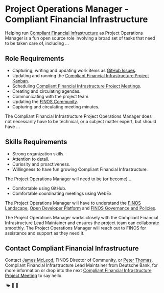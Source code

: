 # Project Operations Manager - Compliant Financial Infrastructure
Helping run [Compliant Financial Infrastructure](https://github.com/finos/compliant-financial-infrastructure) as Project Operations Manager is a fun open source role involving a broad set of tasks that need to be taken care of, including ... 

## Role Requirements

- Capturing, writing and updating work items as [GitHub Issues](https://github.com/finos/compliant-financial-infrastructure/issues).
- Updating and running the [Compliant Financial Infrastructure Project Kanban](https://github.com/orgs/finos/projects/1).
- Scheduling [Compliant Financial Infrastructure Project Meetings](https://github.com/finos/compliant-financial-infrastructure/issues?q=label%3Ameeting+).
- Creating and circulating agendas. 
- Communicating with the project team.
- Updating the [FINOS Community](https://github.com/finos/community/issues).
- Capturing and circulating meeting minutes. 

The Compliant Financial Infrastructure Project Operations Manager does not necessarily have to be technical, or a subject matter expert, but should have ...

## Skills Requirements

- Strong organization skills.
- Attention to detail.
- Curiosity and proactiveness.
- Willingness to have fun growing Compliant Financial Infrastructure.

The Project Operations Manager will need to be (or become) ... 

- Comfortable using GitHub.
- Comfortable coordinating meetings using WebEx. 

The Project Operations Manager will have to understand the [FINOS Landscape](https://landscape.finos.org), [Open Developer Platform](https://github.com/finos/open-developer-platform) and [FINOS Governance and Policies](https://community.finos.org/docs/governance/#open-source-software-projects). 

The Project Operations Manager works closely with the Compliant Financial Infrastructure Lead Maintainer and ensures the project team can collaborate smoothly. The Project Operations Manager will reach out to FINOS for assistance and support as they need it.

## Contact Compliant Financial Infrastructure

Contact [James McLeod](james@finos.org), FINOS Director of Community, or  [Peter Thomas](peter.thomas@db.com), Compliant Financial Infrastructure Lead Maintainer from Deutsche Bank, for more information or drop into the next [Compliant Financial Infrastructure Project Meeting](https://github.com/finos/compliant-financial-infrastructure/issues?q=label%3Ameeting+) to say hello.

🌤 🚀 🤖
